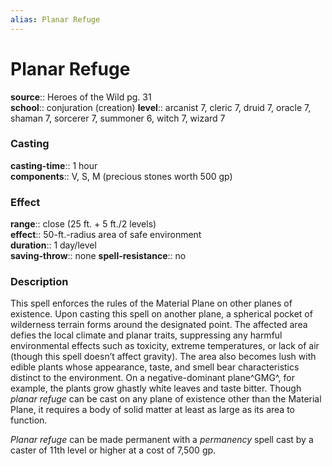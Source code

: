 ```yaml
---
alias: Planar Refuge
---
```


# Planar Refuge 

**source**:: Heroes of the Wild pg. 31  
**school**:: conjuration (creation)
**level**:: arcanist 7, cleric 7, druid 7, oracle 7, shaman 7, sorcerer 7, summoner 6, witch 7, wizard 7

### Casting 

**casting-time**:: 1 hour  
**components**:: V, S, M (precious stones worth 500 gp)

### Effect 

**range**:: close (25 ft. + 5 ft./2 levels)  
**effect**:: 50-ft.-radius area of safe environment  
**duration**:: 1 day/level  
**saving-throw**:: none
**spell-resistance**:: no

### Description 

This spell enforces the rules of the Material Plane on other planes of existence. Upon casting this spell on another plane, a spherical pocket of wilderness terrain forms around the designated point. The affected area defies the local climate and planar traits, suppressing any harmful environmental effects such as toxicity, extreme temperatures, or lack of air (though this spell doesn’t affect gravity). The area also becomes lush with edible plants whose appearance, taste, and smell bear characteristics distinct to the environment. On a negative-dominant plane^GMG^, for example, the plants grow ghastly white leaves and taste bitter. Though *planar refuge* can be cast on any plane of existence other than the Material Plane, it requires a body of solid matter at least as large as its area to function.  
  
*Planar refuge* can be made permanent with a *permanency* spell cast by a caster of 11th level or higher at a cost of 7,500 gp.

